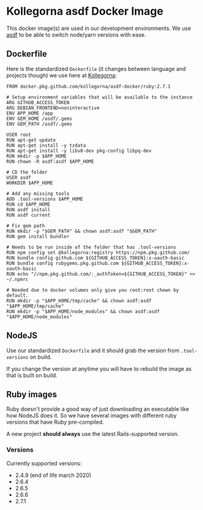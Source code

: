 # Kollegorna asdf Docker Image

This docker image(s) are used in our development environments. We use [asdf](https://asdf-vm.com/) to be able to switch node/yarn versions with ease.

## Dockerfile

Here is the standardized `Dockerfile` (it changes between language and projects though) we use here at [Kollegorna](https://kollegorna.se):

```Docker
FROM docker.pkg.github.com/kollegorna/asdf-docker/ruby:2.7.1

# Setup environment variables that will be available to the instance
ARG GITHUB_ACCESS_TOKEN
ARG DEBIAN_FRONTEND=noninteractive
ENV APP_HOME /app
ENV GEM_HOME /asdf/.gems
ENV GEM_PATH /asdf/.gems

USER root
RUN apt-get update
RUN apt-get install -y tzdata
RUN apt-get install -y libv8-dev pkg-config libpq-dev
RUN mkdir -p $APP_HOME
RUN chown -R asdf:asdf $APP_HOME

# CD the folder
USER asdf
WORKDIR $APP_HOME

# Add any missing tools
ADD .tool-versions $APP_HOME
RUN cd $APP_HOME
RUN asdf install
RUN asdf current

# Fix gem path
RUN mkdir -p "$GEM_PATH" && chown asdf:asdf "$GEM_PATH"
RUN gem install bundler

# Needs to be run inside of the folder that has .tool-versions
RUN npm config set @kollegorna:registry https://npm.pkg.github.com/
RUN bundle config github.com ${GITHUB_ACCESS_TOKEN}:x-oauth-basic
RUN bundle config rubygems.pkg.github.com ${GITHUB_ACCESS_TOKEN}:x-oauth-basic
RUN echo "//npm.pkg.github.com/:_authToken=${GITHUB_ACCESS_TOKEN}" >> ~/.npmrc

# Needed due to docker volumes only give you root:root chown by default.
RUN mkdir -p "$APP_HOME/tmp/cache" && chown asdf:asdf "$APP_HOME/tmp/cache"
RUN mkdir -p "$APP_HOME/node_modules" && chown asdf:asdf "$APP_HOME/node_modules"
```

## NodeJS

Use our standardized `Dockerfile` and it should grab the version from `.tool-versions` on build.

If you change the version at anytime you will have to rebuild the image as that is built on build.

## Ruby images

Ruby doesn't provide a good way of just downloading an executable like how NodeJS does it. So we have several images with different ruby versions that have Ruby pre-compiled.

A new project **should always** use the latest Rails-supported version.

### Versions

Currently supported versions:

* 2.4.9 (end of life march 2020)
* 2.6.4
* 2.6.5
* 2.6.6
* 2.7.1